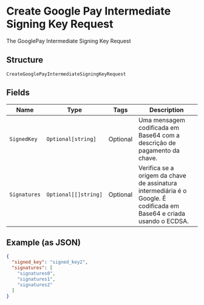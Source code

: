 
# Create Google Pay Intermediate Signing Key Request

The GooglePay Intermediate Signing Key Request

## Structure

`CreateGooglePayIntermediateSigningKeyRequest`

## Fields

| Name | Type | Tags | Description |
|  --- | --- | --- | --- |
| `SignedKey` | `Optional[string]` | Optional | Uma mensagem codificada em Base64 com a descrição de pagamento da chave. |
| `Signatures` | `Optional[[]string]` | Optional | Verifica se a origem da chave de assinatura intermediária é o Google. É codificada em Base64 e criada usando o ECDSA. |

## Example (as JSON)

```json
{
  "signed_key": "signed_key2",
  "signatures": [
    "signatures0",
    "signatures1",
    "signatures2"
  ]
}
```

